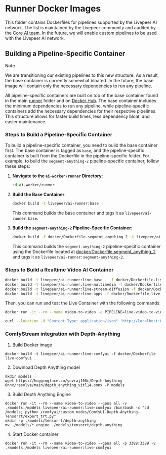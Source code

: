 # Runner Docker Images

This folder contains Dockerfiles for pipelines supported by the Livepeer AI network. The list is maintained by the Livepeer community and audited by the [Core AI team](https://explorer.livepeer.org/treasury/42084921863832634370966409987770520882792921083596034115019946998721416745190). In the future, we will enable custom pipelines to be used with the Livepeer AI network.

## Building a Pipeline-Specific Container

> [!NOTE]
> We are transitioning our existing pipelines to this new structure. As a result, the base container is currently somewhat bloated. In the future, the base image will contain only the necessary dependencies to run any pipeline.

All pipeline-specific containers are built on top of the base container found in the main [runner](../) folder and on [Docker Hub](https://hub.docker.com/r/livepeer/ai-runner). The base container includes the minimum dependencies to run any pipeline, while pipeline-specific containers add the necessary dependencies for their respective pipelines. This structure allows for faster build times, less dependency bloat, and easier maintenance.

### Steps to Build a Pipeline-Specific Container

To build a pipeline-specific container, you need to build the base container first. The base container is tagged as `base`, and the pipeline-specific container is built from the Dockerfile in the pipeline-specific folder. For example, to build the `segment-anything-2` pipeline-specific container, follow these steps:

1. **Navigate to the `ai-worker/runner` Directory**:

   ```bash
   cd ai-worker/runner
    ```

2. **Build the Base Container**:

   ```bash
   docker build -t livepeer/ai-runner:base .
   ```

   This command builds the base container and tags it as `livepeer/ai-runner:base`.

3. **Build the `segment-anything-2` Pipeline-Specific Container**:

   ```bash
   docker build -f docker/Dockerfile.segment_anything_2 -t livepeer/ai-runner:segment-anything-2 .
   ```

   This command builds the `segment-anything-2` pipeline-specific container using the Dockerfile located at [docker/Dockerfile.segment_anything_2](docker/Dockerfile.segment_anything_2) and tags it as `livepeer/ai-runner:segment-anything-2`.

### Steps to Build a Realtime Video AI Container

   ```bash
   docker build -t livepeer/ai-runner:live-base . -f docker/Dockerfile.live-base
   docker build -t livepeer/ai-runner:live-multimedia -f docker/Dockerfile.live-multimedia .
   docker build -t livepeer/ai-runner:live-stream-diffusion -f docker/Dockerfile.live-stream-diffusion .
   docker build -t livepeer/ai-runner:live-apps -f docker/Dockerfile.live-apps .
   ```

   Then, you can run and test the Live Container with the following commands:
   ```bash
   docker run -it --rm --name video-to-video -e PIPELINE=live-video-to-video -e MODEL_ID=KBlueLeaf/kohaku-v2.1 --gpus all -p 8000:8000 -v ./models:/models livepeer/ai-runner:live-apps

   curl --location -H "Content-Type: application/json" 'http://localhost:8000/live-video-to-video' -X POST -d '{"stream_url":"http://<url-to-trickle-pull>"}'
   ```

   ### ComfyStream integration with Depth-Anything

   1. Build Docker image
   ```
   docker build -t livepeer/ai-runner:live-comfyui -f docker/Dockerfile live-comfyui .
   ```

   2. Download Depth Anything model
   ```
   mkdir models
   wget https://huggingface.co/yuvraj108c/Depth-Anything-Onnx/resolve/main/depth_anything_vitl14.onnx -P models
   ```

   3. Build Depth Anything Engine
   ```
   docker run -it --rm --name video-to-video --gpus all -v ./models:/models livepeer/ai-runner:live-comfyui /bin/bash -c "cd /models; python /comfyui/custom_nodes/ComfyUI-Depth-Anything-Tensorrt/export_trt.py"
   mkdir -p ./models/tensorrt/depth-anything
   mv ./models/*.engine ./models/tensorrt/depth-anything
   ```

   4. Start Docker container

   ```
   docker run -it --rm --name video-to-video --gpus all -p 3389:3389 -v ./models:/models livepeer/ai-runner:live-comfyui
   ```
